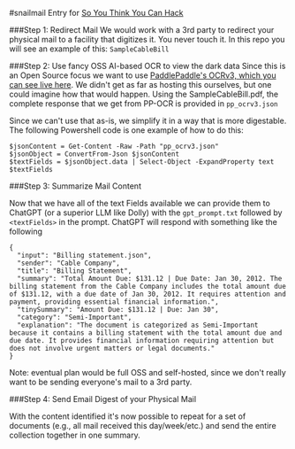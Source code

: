 #snailmail
Entry for [So You Think You Can Hack](https://devpost.com/software/snail-mail-sj091u)

###Step 1: Redirect Mail
We would work with a 3rd party to redirect your physical mail to a facility that digitizes it.  You never touch it.
In this repo you will see an example of this: `SampleCableBill`

###Step 2: Use fancy OSS AI-based OCR to view the dark data
Since this is an Open Source focus we want to use [PaddlePaddle's OCRv3, which you can see live here](https://www.paddlepaddle.org.cn/hub/scene/ocr').  We didn't get as far as hosting this ourselves, but one could imagine how that would happen.  Using the SampleCableBill.pdf, the complete response that we get from PP-OCR is provided in `pp_ocrv3.json`   

Since we can't use that as-is, we simplify it in a way that is more digestable.  The following Powershell code is one example of how to do this:
```
$jsonContent = Get-Content -Raw -Path "pp_ocrv3.json"
$jsonObject = ConvertFrom-Json $jsonContent
$textFields = $jsonObject.data | Select-Object -ExpandProperty text
$textFields
```  
###Step 3: Summarize Mail Content

Now that we have all of the text Fields available we can provide them to ChatGPT (or a superior LLM like Dolly) with the `gpt_prompt.txt` followed by `<textFields>` in the prompt.  ChatGPT will respond with something like the following

```
{
  "input": "Billing statement.json",
  "sender": "Cable Company",
  "title": "Billing Statement",
  "summary": "Total Amount Due: $131.12 | Due Date: Jan 30, 2012. The billing statement from the Cable Company includes the total amount due of $131.12, with a due date of Jan 30, 2012. It requires attention and payment, providing essential financial information.",
  "tinySummary": "Amount Due: $131.12 | Due: Jan 30",
  "category": "Semi-Important",
  "explanation": "The document is categorized as Semi-Important because it contains a billing statement with the total amount due and due date. It provides financial information requiring attention but does not involve urgent matters or legal documents."  
}
```
   
Note: eventual plan would be full OSS and self-hosted, since we don't really want to be sending everyone's mail to a 3rd party.  
   
###Step 4: Send Email Digest of your Physical Mail

With the content identified it's now possible to repeat for a set of documents (e.g., all mail received this day/week/etc.) and send the entire collection together in one summary.
